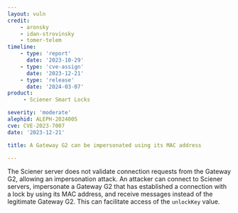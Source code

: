 ```yaml
---
layout: vuln
credit:
    - aronsky
    - idan-strovinsky
    - tomer-telem
timeline:
    - type: 'report'
      date: '2023-10-29'
    - type: 'cve-assign'
      date: '2023-12-21'
    - type: 'release'
      date: '2024-03-07'
product:
     - Sciener Smart Locks

severity: 'moderate'
alephid: ALEPH-2024005
cve: CVE-2023-7007
date: '2023-12-21'

title: A Gateway G2 can be impersonated using its MAC address

---
```

The Sciener server does not validate connection requests from the Gateway G2,
allowing an impersonation attack. An attacker can connect to Sciener servers,
impersonate a Gateway G2 that has established a connection with a lock by using
its MAC address, and receive messages instead of the legitimate Gateway G2. This
can facilitate access of the `unlockKey` value.

